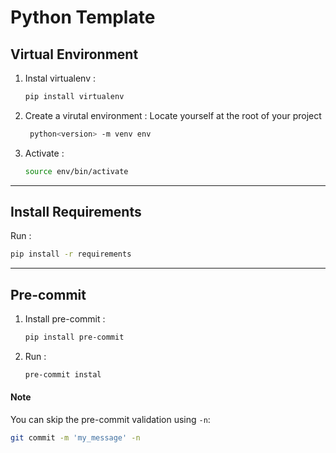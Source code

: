 # Python Template

## Virtual Environment

1. Instal virtualenv :
   ```bash
   pip install virtualenv
   ```
2. Create a virutal environment :
   Locate yourself at the root of your project
   ```bash
    python<version> -m venv env
   ```
3. Activate :
   ```bash
   source env/bin/activate
   ```

---

## Install Requirements

Run :
```bash
pip install -r requirements
```

---

## Pre-commit

1. Install pre-commit :
   ```bash
   pip install pre-commit
   ```
2. Run :
   ```bash
   pre-commit instal
   ```

#### Note

You can skip the pre-commit validation using `-n`:

```bash
git commit -m 'my_message' -n
```
